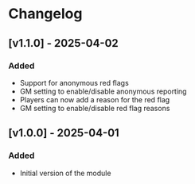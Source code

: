 # Changelog

## [v1.1.0] - 2025-04-02

### Added

-   Support for anonymous red flags
-   GM setting to enable/disable anonymous reporting
-   Players can now add a reason for the red flag
-   GM setting to enable/disable red flag reasons

## [v1.0.0] - 2025-04-01

### Added

-   Initial version of the module
